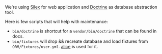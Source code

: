 We're using [Silex](http://silex.sensiolabs.org/) for web application and [Doctrine](http://doctrine-orm.readthedocs.io/projects/doctrine-orm/en/latest/tutorials/getting-started.html)
as database abstraction tool.

Here is few scripts that will help with maintenance:

* `bin/doctrine` is shortcut for a `vendor/bin/doctrine` that can be found in docs.
* `bin/fixtures` will drop && recreate database and load fixtures from `ORM/Fixtures/user.yml`. [alice](https://github.com/nelmio/alice) is used for it.

